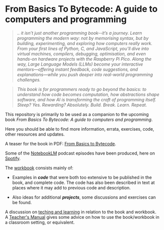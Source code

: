 # From Basics To Bytecode: A guide to computers and programming

> *.. it isn’t just another programming book--it’s a journey. Learn programming the modern way: not by memorising syntax, but by building, experimenting, and exploring how computers really work. From your first lines of Python, C, and JavaScript, you’ll dive into virtual machines, compilers, debugging, optimisation, and even hands-on hardware projects with the Raspberry Pi Pico. Along the way, Large Language Models (LLMs) become your interactive mentors—offering instant feedback, code suggestions, and explanations—while you push deeper into real-world programming challenges.*

> *This book is for programmers ready to go beyond the basics: to understand how code becomes computation, how abstractions shape software, and how AI is transforming the craft of programming itself. Steep? Yes. Rewarding? Absolutely. Build. Break. Learn. Repeat.*



This repository is primarily to be used as a companion to the upcoming book
*From Basics To Bytecode: A guide to computers and programming*.

Here you should be able to find more information, errata, exercises, code,
other resources and updates.


A teaser for the book in PDF: [From Basics to Bytecode](./book/README.md).

Some of the [NotebookLM](https://notebooklm.google.com/)
podcast episodes have been produced, here on
[Spotify](https://open.spotify.com/show/6urznNfbNTV33HOPJ7mcbQ?si=U1r_G6ySSGmQCHZqvbL4bw).

The [workbook](./workbook) consists mainly of:

* Examples in __*code*__ that were both too extensive to be published in
the book, and complete code. The code has also been described in text at
places where it may add to previous code and description.

* Also ideas for additional __*projects*__, some discussions and exercises
can be found.

A discussion on [teching and learning](./teach/) in relation to the book and workbook.
A [Teacher's Manual](./teach/TEACH.md) gives some advice on how to use the
book/workbook in a classroom setting, or equivalent.
